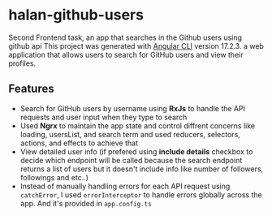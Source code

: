 # halan-github-users

Second Frontend task, an app that searches in the Github users using github api
This project was generated with [Angular CLI](https://github.com/angular/angular-cli) version 17.2.3.
a web application that allows users to search for GitHub users and view their profiles.

## Features

- Search for GitHub users by username using **RxJs** to handle the API requests and user input when they type to search
- Used **Ngrx** to maintain the app state and control diffrent concerns like loading, usersList, and search term and used reducers, selectors, actions, and effects to achieve that
- View detailed user info (if prefered using **include details** checkbox to decide which endpoint will be called because the search endpoint returns a list of users but it doesn't include info like number of followers, followings and etc..)
- Instead of manually handling errors for each API request using `catchError`, I used `errorInterceptor` to handle errors globally across the app. And it's provided in `app.config.ts`

